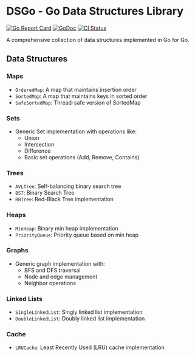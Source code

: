 # DSGo - Go Data Structures Library

[![Go Report Card](https://goreportcard.com/badge/github.com/jackbarry24/dsgo)](https://goreportcard.com/report/github.com/jackbarry24/dsgo)
[![GoDoc](https://godoc.org/github.com/jackbarry24/dsgo?status.svg)](https://godoc.org/github.com/jackbarry24/dsgo)
[![CI Status](https://github.com/jackbarry24/dsgo/actions/workflows/ci.yml/badge.svg)](https://github.com/jackbarry24/dsgo/actions/workflows/ci.yml)

A comprehensive collection of data structures implemented in Go for Go.

## Data Structures

### Maps
- `OrderedMap`: A map that maintains insertion order
- `SortedMap`: A map that maintains keys in sorted order
- `SafeSortedMap`: Thread-safe version of SortedMap

### Sets
- Generic Set implementation with operations like:
  - Union
  - Intersection
  - Difference
  - Basic set operations (Add, Remove, Contains)

### Trees
- `AVLTree`: Self-balancing binary search tree
- `BST`: Binary Search Tree
- `RBTree`: Red-Black Tree implementation

### Heaps
- `MinHeap`: Binary min heap implementation
- `PriorityQueue`: Priority queue based on min heap

### Graphs
- Generic graph implementation with:
  - BFS and DFS traversal
  - Node and edge management
  - Neighbor operations

### Linked Lists
- `SingleLinkedList`: Singly linked list implementation
- `DoubleLinkedList`: Doubly linked list implementation

### Cache
- `LRUCache`: Least Recently Used (LRU) cache implementation
